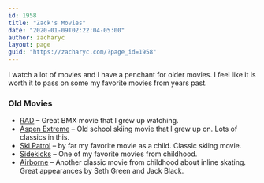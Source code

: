 ```yaml
---
id: 1958
title: "Zack's Movies"
date: "2020-01-09T02:22:04-05:00"
author: zacharyc
layout: page
guid: "https://zacharyc.com/?page_id=1958"
---
```


I watch a lot of movies and I have a penchant for older movies. I feel like it is worth it to pass on some my favorite movies from years past.

### Old Movies

- [RAD](https://bmxunion.com/daily/rad-full-movie/) – Great BMX movie that I grew up watching.
- [Aspen Extreme](https://www.imdb.com/title/tt0106315/) – Old school skiing movie that I grew up on. Lots of classics in this.
- [Ski Patrol](https://www.imdb.com/title/tt0100631/?ref_=fn_al_tt_1) – by far my favorite movie as a child. Classic skiing movie.
- [Sidekicks](https://www.imdb.com/title/tt0105402/) – One of my favorite movies from childhood.
- [Airborne](https://www.imdb.com/title/tt0106233/?ref_=nv_sr_srsg_0) – Another classic movie from childhood about inline skating. Great appearances by Seth Green and Jack Black.
